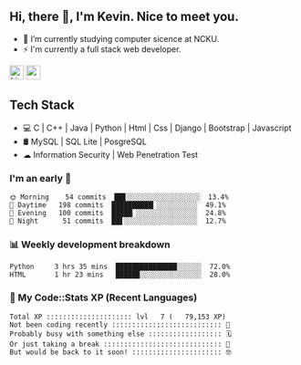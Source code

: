## Hi, there 👋, I'm Kevin. Nice to meet you.

- 🌱 I’m currently studying computer sicence at NCKU.
- ⚡ I'm currently a full stack web developer.

<a href="https://www.linkedin.com/in/kevin12686/"><img alt="LinkedIn" src="https://img.shields.io/badge/linkedin%20-%230077B5.svg?&style=for-the-badge&logo=linkedin&logoColor=white" height=25></a>
<a href="https://www.instagram.com/kevin12686/"><img src="https://img.shields.io/badge/instagram-3f729b?&style=for-the-badge&logo=instagram&logoColor=white" height=25></a>

## Tech Stack

* 💻 C | C++ | Java | Python | Html | Css | Django | Bootstrap | Javascript
* 🛢️ MySQL | SQL Lite | PosgreSQL
* ☁ Information Security | Web Penetration Test

### I'm an early 🐤

<!-- early_bird start -->

```text
🌞 Morning    54 commits  ██▊░░░░░░░░░░░░░░░░░░  13.4%
🌆 Daytime   198 commits  ██████████▎░░░░░░░░░░  49.1%
🌃 Evening   100 commits  █████▏░░░░░░░░░░░░░░░  24.8%
🌙 Night      51 commits  ██▋░░░░░░░░░░░░░░░░░░  12.7%
```

<!-- early_bird end -->

### 📊 Weekly development breakdown

<!-- code_time start -->

```text
Python     3 hrs 35 mins  ███████████████░░░░░░  72.0%
HTML       1 hr 23 mins   █████▉░░░░░░░░░░░░░░░  28.0%
```

<!-- code_time end -->

### 🧰 My Code::Stats XP (Recent Languages)

<!-- codestats start -->

```text
Total XP ::::::::::::::::::::: lvl   7 (   79,153 XP) 
Not been coding recently ::::::::::::::::::::::::::: 🙈
Probably busy with something else :::::::::::::::::: 🗓
Or just taking a break ::::::::::::::::::::::::::::: 🌴
But would be back to it soon! :::::::::::::::::::::: 🤓
```

<!-- codestats end -->
